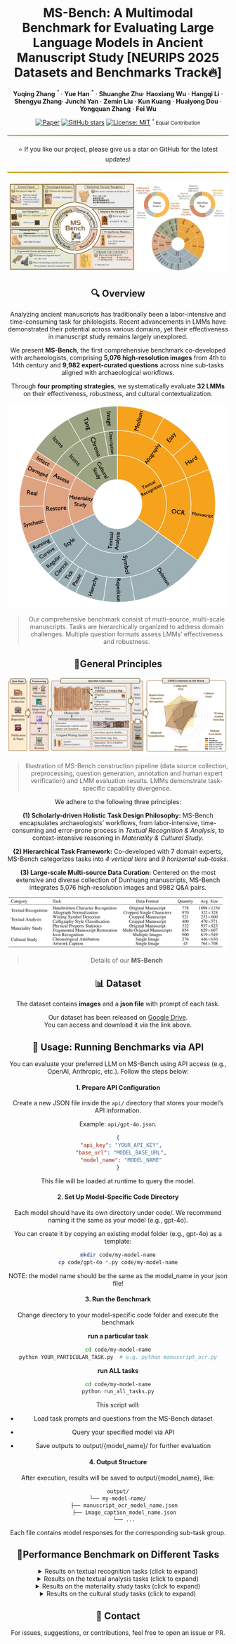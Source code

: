 <div align="center">

# MS-Bench: A Multimodal Benchmark for Evaluating Large Language Models in Ancient Manuscript Study [NEURIPS 2025 Datasets and Benchmarks Track🔥]

**Yuqing Zhang** <sup> * </sup> · **Yue Han** <sup>*</sup>  · **Shuanghe Zhu**· **Haoxiang Wu** · **Hangqi Li** ·  **Shengyu Zhang**· **Junchi Yan** · **Zemin Liu** · **Kun Kuang** · **Huaiyong Dou** · **Yongquan Zhang** · **Fei Wu**

[![Paper](https://img.shields.io/badge/NeurIPS%202025-Paper-green)](https://neurips.cc/virtual/2025/poster/121478)
[![GitHub stars](https://img.shields.io/github/stars/ianeong/MS-Bench.svg?style=social)](https://github.com/ianeong/MS-Bench)
[![License: MIT](https://img.shields.io/badge/License-MIT-yellow.svg)](./LICENSE)
<small><sup>*</sup> Equal Contribution</small>


<hr style="border: none; height: 3px; background: linear-gradient(to right, #d4af37, #b8860b, #d4af37); margin: 20px 0;">


⭐ If you like our project, please give us a star on GitHub for the latest updates!

<hr style="border: none; height: 3px; background: linear-gradient(to right, #d4af37, #b8860b, #d4af37); margin: 20px 0;">


![overview](figures/overview.png)


## 🔍 Overview

Analyzing ancient manuscripts has traditionally been a labor-intensive and time-consuming task for philologists. Recent advancements in LMMs have demonstrated their potential across various domains, yet their effectiveness in manuscript study remains largely unexplored. 

We present **MS-Bench**, the first comprehensive benchmark co-developed with archaeologists, comprising **5,076 high-resolution images** from 4th to 14th century and **9,982 expert-curated questions** across nine sub-tasks aligned with archaeological workflows. 

Through **four prompting strategies**, we systematically evaluate **32 LMMs** on their effectiveness, robustness, and cultural contextualization. 

![data_classification](figures/data_classification.png)

> Our comprehensive benchmark consist of multi-source, multi-scale manuscripts. Tasks are hierarchically organized to address domain challenges. Multiple question formats assess LMMs’ effectiveness and robustness.

## 📘General Principles

![pipeline](figures/pipeline.png)

> Illustration of MS-Bench construction pipeline (data source collection, preprocessing, question generation, annotation and human expert verification) and LMM evaluation results. LMMs demonstrate task-specific capability divergence.

We adhere to the following three principles: 

**(1) Scholarly-driven Holistic Task Design Philosophy:** MS-Bench encapsulates archaeologists’ workflows, from labor-intensive, time-consuming and error-prone process in *Textual Recognition &* *Analysis*, to context-intensive reasoning in *Materiality & Cultural Study*. 

**(2) Hierarchical Task Framework:** Co-developed with 7 domain experts, MS-Bench categorizes tasks into *4 vertical tiers* and *9 horizontal sub-tasks*.

**(3) Large-scale Multi-source Data Curation:** Centered on the most extensive and diverse collection of Dunhuang manuscripts, MS-Bench integrates 5,076 high-resolution images and 9982 Q&A pairs. 

![details_table](figures/details_table.png)

> Details of our **MS-Bench**

## 📊 Dataset

The dataset contains **images** and a **json file** with prompt of each task. 

Our dataset has been released on [Google Drive](https://drive.google.com/file/d/1P0nlkG_AKGf9LRd1QJMNBj2gYh4B8SAS/view?usp=drive_link).  
You can access and download it via the link above.

## 🚀 Usage: Running Benchmarks via API

You can evaluate your preferred LLM on MS-Bench using API access (e.g., OpenAI, Anthropic, etc.). Follow the steps below:

#### 1. Prepare API Configuration

Create a new JSON file inside the `api/` directory that stores your model’s API information.

Example:  `api/gpt-4o.json`. 

```json
{
  "api_key": "YOUR_API_KEY",
  "base_url": "MODEL_BASE_URL",
  "model_name": "MODEL_NAME"
}
```

This file will be loaded at runtime to query the model.

#### 2. Set Up Model-Specific Code Directory

Each model should have its own directory under code/. We recommend naming it the same as your model (e.g., gpt-4o).

You can create it by copying an existing model folder (e.g., gpt-4o) as a template:

```bash
mkdir code/my-model-name
cp code/gpt-4o *.py code/my-model-name
```

NOTE: the model name should be the same as the model_name in your json file!

#### 3. Run the Benchmark

Change directory to your model-specific code folder and execute the benchmark

**run a particular task**
```bash
cd code/my-model-name
python YOUR_PARTICULAR_TASK.py  # e.g. python manuscript_ocr.py
```

**run ALL tasks**
```bash
cd code/my-model-name
python run_all_tasks.py
```
This script will:

- Load task prompts and questions from the MS-Bench dataset

- Query your specified model via API

- Save outputs to output/{model_name}/ for further evaluation

#### 4. Output Structure
After execution, results will be saved to output/{model_name}, like:

```
output/
└── my-model-name/
    ├── manuscript_ocr_model_name.json
    ├── image_caption_model_name.json
    └── ...
```
Each file contains model responses for the corresponding sub-task group.

## 🧪Performance Benchmark on Different Tasks

<details>
<summary>Results on textual recognition tasks (click to expand)</summary>



![Recognition Task Result](figures/textual_recognition_results.png)

</details>

<details>
<summary>Results on the textual analysis tasks (click to expand)</summary>


![textual analysis result](figures/textual_analysis_results.png)

</details>

<details>
<summary>Results on the materiality study tasks (click to expand)</summary>



![textual analysis result](figures/materiality_study_results.png)

</details>

<details>
<summary>Results on the cultural study tasks (click to expand)</summary>


![textual analysis result](figures/cultural_study_results.png)

</details>

## 📮 Contact

For issues, suggestions, or contributions, feel free to open an issue or PR.
